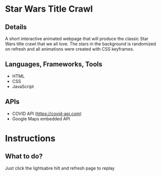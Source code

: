 # Star Wars Title Crawl

## Details
A short interactive animated webpage that will produce the classic Star Wars title crawl that we all love. The stars in the background is randomized on refresh and all animations were created with CSS keyframes.

## Languages, Frameworks, Tools
- HTML
- CSS
- JavaScript

## APIs
- COVID API (https://covid-api.com)
- Google Maps embedded API

# Instructions

## What to do?

Just click the lightsabre hilt and refresh page to replay
